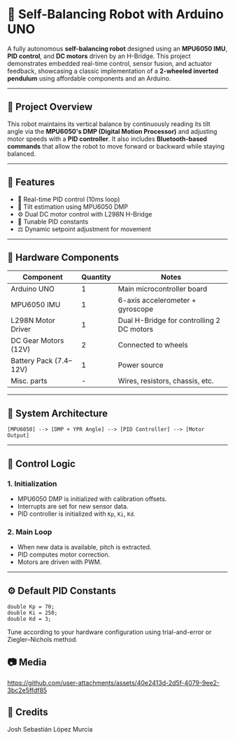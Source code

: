 # 🤖 Self-Balancing Robot with Arduino UNO

A fully autonomous **self-balancing robot** designed using an **MPU6050 IMU**, **PID control**, and **DC motors** driven by an H-Bridge. This project demonstrates embedded real-time control, sensor fusion, and actuator feedback, showcasing a classic implementation of a **2-wheeled inverted pendulum** using affordable components and an Arduino.

---

## 🚀 Project Overview

This robot maintains its vertical balance by continuously reading its tilt angle via the **MPU6050's DMP (Digital Motion Processor)** and adjusting motor speeds with a **PID controller**. It also includes **Bluetooth-based commands** that allow the robot to move forward or backward while staying balanced.

---

## 🔧 Features

- 🎯 Real-time PID control (10ms loop)
- 🧭 Tilt estimation using MPU6050 DMP
- ⚙️ Dual DC motor control with L298N H-Bridge
- 🔧 Tunable PID constants
- ⚖️ Dynamic setpoint adjustment for movement

---

## 🧰 Hardware Components

| Component                  | Quantity | Notes                                      |
|---------------------------|----------|--------------------------------------------|
| Arduino UNO               | 1        | Main microcontroller board                 |
| MPU6050 IMU               | 1        | 6-axis accelerometer + gyroscope           |
| L298N Motor Driver        | 1        | Dual H-Bridge for controlling 2 DC motors  |
| DC Gear Motors (12V)      | 2        | Connected to wheels                        |
| Battery Pack (7.4–12V)    | 1        | Power source                               |
| Misc. parts               | -        | Wires, resistors, chassis, etc.            |

---

## 📐 System Architecture

```
[MPU6050] --> [DMP + YPR Angle] --> [PID Controller] --> [Motor Output]
```

---

## 🧠 Control Logic

### 1. Initialization
- MPU6050 DMP is initialized with calibration offsets.
- Interrupts are set for new sensor data.
- PID controller is initialized with `Kp`, `Ki`, `Kd`.

### 2. Main Loop
- When new data is available, pitch is extracted.
- PID computes motor correction.
- Motors are driven with PWM.

---

## ⚙️ Default PID Constants

```
double Kp = 70;
double Ki = 250;
double Kd = 3;
```

Tune according to your hardware configuration using trial-and-error or Ziegler–Nichols method.

## 📷 Media


https://github.com/user-attachments/assets/40e2413d-2d5f-4079-9ee2-3bc2e5ffdf85


## 👥 Credits

Josh Sebastián López Murcia  
